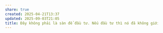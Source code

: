 ```yaml
---
share: true
created: 2025-04-21T13:37
updated: 2025-09-03T21:05
title: Đây không phải là sàn để đầu tư. Nếu đầu tư thì nó đã không giới hạn 500k/ngày mà sẽ để cho càng nhiều càng lời
---
```

